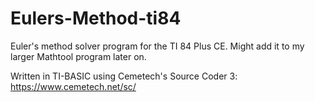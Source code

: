 # Eulers-Method-ti84
Euler's method solver program for the TI 84 Plus CE. Might add it to my larger Mathtool program later on. 

Written in TI-BASIC using Cemetech's Source Coder 3: https://www.cemetech.net/sc/
